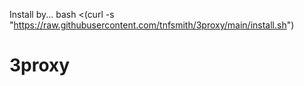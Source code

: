 Install by...
bash <(curl -s "https://raw.githubusercontent.com/tnfsmith/3proxy/main/install.sh")

# 3proxy
